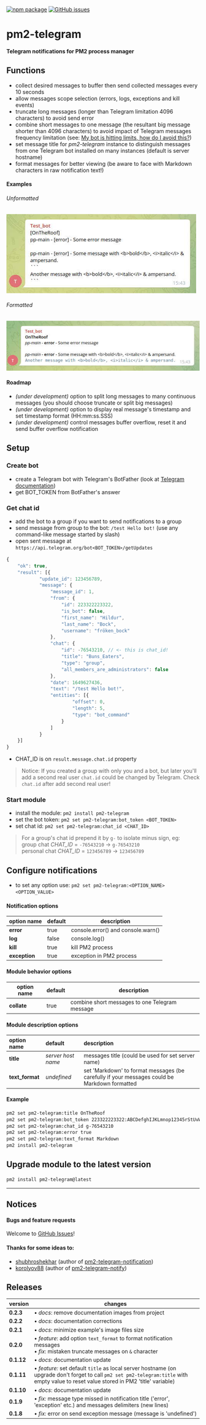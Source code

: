 [![npm package](https://img.shields.io/npm/v/pm2-telegram?logo=npm&style=for-the-badge)](https://www.npmjs.com/package/pm2-telegram) [![GitHub issues](https://img.shields.io/github/issues/TrumanRu/pm2-telegram?logo=github&label=GitHub%20issues&style=for-the-badge)](https://github.com/TrumanRu/pm2-telegram/issues)

# pm2-telegram

**Telegram notifications for PM2 process manager**

## Functions

* collect desired messages to buffer then send collected messages every 10 seconds
* allow messages scope selection (errors, logs, exceptions and kill events)
* truncate long messages (longer than Telegram limitation 4096 characters) to avoid send error
* combine short messages to one message (the resultant big message shorter than 4096 characters) to avoid impact of Telegram messages frequency limitation (see: [My bot is hitting limits, how do I avoid this?](https://core.telegram.org/bots/faq#my-bot-is-hitting-limits-how-do-i-avoid-this))
* set message title for _pm2-telegram_ instance to distinguish messages from one Telegram bot installed on many instances (default is server hostname)
* format messages for better viewing (be aware to face with Markdown characters in raw notification text!)

#### Examples
###### Unformatted
![](https://raw.githubusercontent.com/TrumanRu/cdn/HEAD/pm2-telegram/message-unformatted.jpg "Unformatted message")
###### Formatted
![](https://raw.githubusercontent.com/TrumanRu/cdn/HEAD/pm2-telegram/message-formatted.jpg "Formatted message")

#### Roadmap

* *(under development)* option to split long messages to many continuous messages (you should choose truncate or split big messages)
* *(under development)* option to display real message's timestamp and set timestamp format (HH:mm:ss.SSS)
* *(under development)* control messages buffer overflow, reset it and send buffer overflow notification

## Setup

### Create bot

* create a Telegram bot with Telegram's BotFather (look at [Telegram documentation](https://core.telegram.org/bots#creating-a-new-bot))
* get BOT_TOKEN from BotFather's answer

### Get chat id

* add the bot to a group if you want to send notifications to a group
* send message from group to the bot: `/test Hello bot!` (use any command-like message started by slash)
* open sent message at `https://api.telegram.org/bot<BOT_TOKEN>/getUpdates`

```javascript
{
    "ok": true,
    "result": [{
            "update_id": 123456789,
            "message": {
                "message_id": 1,
                "from": {
                    "id": 223322223322,
                    "is_bot": false,
                    "first_name": "Hildur",
                    "last_name": "Bock",
                    "username": "fröken_bock"
                },
                "chat": {
                    "id": -76543210, // <- this is chat_id!
                    "title": "Buns_Eaters",
                    "type": "group",
                    "all_members_are_administrators": false
                },
                "date": 1649627436,
                "text": "/test Hello bot!",
                "entities": [{
                        "offset": 0,
                        "length": 5,
                        "type": "bot_command"
                    }
                ]
            }
    }]
}
```

* CHAT_ID is on `result.message.chat.id` property

> Notice: If you created a group with only you and a bot, but later you'll add a second real user `chat.id` could be changed by Telegram. Check `chat.id` after add second real user!

### Start module

* install the module: `pm2 install pm2-telegram`
* set the bot token: `pm2 set pm2-telegram:bot_token <BOT_TOKEN>`
* set chat id: `pm2 set pm2-telegram:chat_id <CHAT_ID>`

> For a group's chat id prepend it by `g-` to isolate minus sign, eg:
>   <br>group chat _CHAT_ID_ = `-76543210` -> `g-76543210`
>   <br>personal chat _CHAT_ID_ = `123456789` -> `123456789`

## Configure notifications

* to set any option use: `pm2 set pm2-telegram:<OPTION_NAME> <OPTION_VALUE>`

#### Notification options

| option name   | default | description                        |
|---------------|---------|------------------------------------|
| **error**     | true    | console.error() and console.warn() |
| **log**       | false   | console.log()                      |
| **kill**      | true    | kill PM2 process                   |
| **exception** | true    | exception in PM2 process           |

#### Module behavior options

| option name | default | description                                    |
|-------------|---------|------------------------------------------------|
| **collate** | true    | combine short messages to one Telegram message |

#### Module description options

| option name     | default            | description                                                                                  |
|:----------------|:-------------------|:---------------------------------------------------------------------------------------------|
| **title**       | _server host name_ | messages title (could be used for set server name)                                           |
| **text_format** | _undefined_        | set 'Markdown' to format messages (be carefully if your messages could be Markdown formatted |

#### Example

```bash
pm2 set pm2-telegram:title OnTheRoof
pm2 set pm2-telegram:bot_token 223322223322:ABCDefghIJKLmnop12345rStUvWxYz67890
pm2 set pm2-telegram:chat_id g-76543210
pm2 set pm2-telegram:error true
pm2 set pm2-telegram:text_format Markdown
pm2 install pm2-telegram
```

## Upgrade module to the latest version

```bash
pm2 install pm2-telegram@latest
```

---

## Notices

#### Bugs and feature requests

Welcome to [GitHub Issues](https://github.com/TrumanRu/pm2-telegram/issues)!

#### Thanks for some ideas to:

* [shubhroshekhar](https://github.com/shubhroshekhar/) (author of [pm2-telegram-notification](https://github.com/shubhroshekhar/pm2-telegram-notification))
* [korolyov88](https://github.com/korolyov88/pm2-telegram-notify) (author of [pm2-telegram-notify](https://github.com/korolyov88/pm2-telegram-notify))

## Releases

| version    | changes                                                                                                                                                                                 |
|------------|-----------------------------------------------------------------------------------------------------------------------------------------------------------------------------------------|
| **0.2.3**  | • _docs_: remove documentation images from project                                                                                                                                      |
| **0.2.2**  | • _docs_: documentation corrections                                                                                                                                                     |
| **0.2.1**  | • _docs_: minimize example's image files size                                                                                                                                           |
| **0.2.0**  | • _feature_: add option `text_format` to format notification messages<br/>• _fix_: mistaken truncate messages on `&` character                                                          |
| **0.1.12** | • _docs_: documentation update                                                                                                                                                          |
| **0.1.11** | • _feature:_ set default `title` as local server hostname (on upgrade don't forget to call `pm2 set pm2-telegram:title` with empty value to reset value stored in PM2 'title' variable) |
| **0.1.10** | • _docs_: documentation update                                                                                                                                                          |
| **0.1.9**  | • _fix:_ message type missed in notification title ('error', 'exception' etc.) and messages delimiters (new lines)                                                                      |
| **0.1.8**  | • _fix:_ error on send exception message (message is 'undefined')                                                                                                                       |

